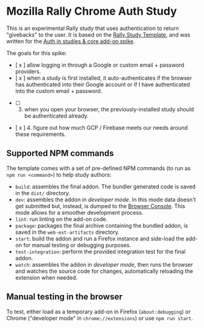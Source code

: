 # Mozilla Rally Chrome Auth Study
This is an experimental Rally study that uses authentication to return "givebacks" to the user. It is based on the [Rally Study Template](https://github.com/mozilla-rally/study-template/), and was written for the [Auth in studies & core add-on spike](https://github.com/mozilla-rally/rally-core-addon/issues/559).

The goals for this spike:
- [ x ] allow logging in through a Google or custom email + password providers.
- [ x ] when a study is first installed, it auto-authenticates if the browser has authenticated into their Google account or if I have authenticated into the custom email + password.
- [ ] 3. when you open your browser, the previously-installed study should be authenticated already.
- [ x ] 4. figure out how much GCP / Firebase meets our needs around these requirements.

## Supported NPM commands
The template comes with a set of pre-defined NPM commands (to run as `npm run <command>`) to help study authors:

* `build`: assembles the final addon. The bundler generated code is saved in the `dist/` directory.
* `dev`: assembles the addon in _developer mode_. In this mode data doesn't get submitted but, instead, is dumped to the [Browser Console](https://developer.mozilla.org/en-US/docs/Tools/Browser_Console). This mode allows for a smoother development process.
* `lint`: run linting on the add-on code.
* `package`: packages the final archive containing the bundled addon, is saved in the `web-ext-artifacts` directory.
* `start`: build the addon and run a Firefox instance and side-load the add-on for manual testing or debugging purposes.
* `test-integration`: perform the provided integration test for the final addon.
* `watch`: assembles the addon in _developer mode_, then runs the browser and watches the source code for changes, automatically reloading the extension when needed.

## Manual testing in the browser
To test, either load as a temporary add-on in Firefox (`about:debugging`) or Chrome ("developer mode" in `chrome://extensions`) or use `npm run start`.
